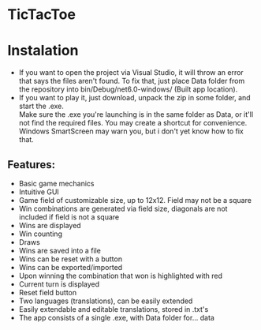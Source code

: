 # TicTacToe
# Instalation
- If you want to open the project via Visual Studio, it will throw an error that says the files aren't found. To fix that, just place Data folder from the repository into bin/Debug/net6.0-windows/ (Built app location).
- If you want to play it, just download, unpack the zip in some folder, and start the .exe.  
Make sure the .exe you're launching is in the same folder as Data, or it'll not find the required files. You may create a shortcut for convenience.   
Windows SmartScreen may warn you, but i don't yet know how to fix that.
## Features:  
- Basic game mechanics
- Intuitive GUI
- Game field of customizable size, up to 12x12. Field may not be a square
- Win combinations are generated via field size, diagonals are not included if field is not a square
- Wins are displayed
- Win counting
- Draws
- Wins are saved into a file
- Wins can be reset with a button
- Wins can be exported/imported
- Upon winning the combination that won is highlighted with red
- Current turn is displayed
- Reset field button
- Two languages (translations), can be easily extended
- Easily extendable and editable translations, stored in .txt's
- The app consists of a single .exe, with Data folder for... data
